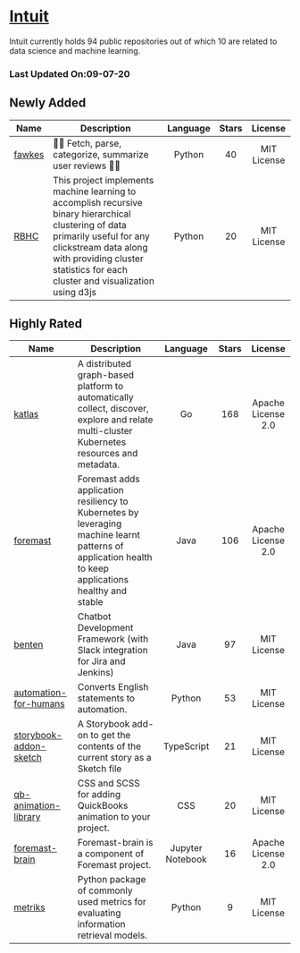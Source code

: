 # [Intuit](https://github.com/intuit)

Intuit currently holds 94 public repositories out of which 10 are related to data science and machine learning.

 ### Last Updated On:09-07-20

## Newly Added

| Name | Description | Language | Stars | License |
| ---- | ----------- | :--------: | :-----: | :-------: |
| [fawkes](https://github.com/intuit/fawkes) | 🚀🚀  Fetch, parse, categorize, summarize user reviews 🚀🚀 | Python | 40 | MIT License |
| [RBHC](https://github.com/intuit/RBHC) | This project implements machine learning to accomplish recursive binary hierarchical clustering of data primarily useful for any clickstream data along with providing cluster statistics for each cluster and visualization using d3js  | Python | 20 | MIT License |

## Highly Rated

| Name | Description | Language | Stars | License |
| ---- | ----------- | :--------: | :-----: | :-------: |
 | [katlas](https://github.com/intuit/katlas) | A distributed graph-based platform to automatically collect, discover, explore and relate multi-cluster Kubernetes resources and metadata. | Go | 168 | Apache License 2.0 |
| [foremast](https://github.com/intuit/foremast) | Foremast adds application resiliency to Kubernetes by leveraging machine learnt patterns of application health to keep applications healthy and stable | Java | 106 | Apache License 2.0 |
| [benten](https://github.com/intuit/benten) | Chatbot Development Framework (with Slack integration for Jira and Jenkins) | Java | 97 | MIT License |
| [automation-for-humans](https://github.com/intuit/automation-for-humans) | Converts English statements to automation. | Python | 53 | MIT License |
| [storybook-addon-sketch](https://github.com/intuit/storybook-addon-sketch) | A Storybook add-on to get the contents of the current story as a Sketch file | TypeScript | 21 | MIT License |
| [qb-animation-library](https://github.com/intuit/qb-animation-library) | CSS and SCSS for adding QuickBooks animation to your project. | CSS | 20 | MIT License |
| [foremast-brain](https://github.com/intuit/foremast-brain) | Foremast-brain is a component of Foremast project. | Jupyter Notebook | 16 | Apache License 2.0 |
| [metriks](https://github.com/intuit/metriks) | Python package of commonly used metrics for evaluating information retrieval models. | Python | 9 | MIT License |
